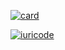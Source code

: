 

[![card](https://github-readme-stats.vercel.app/api?username=felipeaugustobezerra&theme=radical)](https://github.com/iuricode/)

[![iuricode](https://github-readme-stats.vercel.app/api/top-langs/?username=felipeaugustobezerra&hide=html&layout=compact=true&theme=radical)](https://github.com/Felipeaugutobezerra/)
